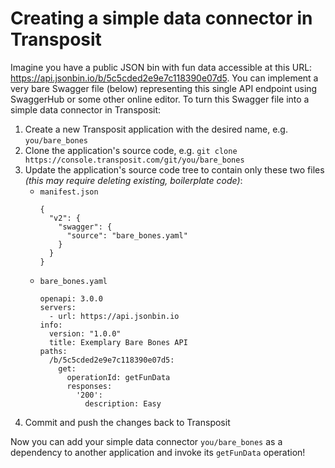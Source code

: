 # Creating a simple data connector in Transposit

Imagine you have a public JSON bin with fun data accessible at this URL: https://api.jsonbin.io/b/5c5cded2e9e7c118390e07d5.
You can implement a very bare Swagger file (below) representing this single API endpoint using SwaggerHub or some other online editor.
To turn this Swagger file into a simple data connector in Transposit:
1. Create a new Transposit application with the desired name, e.g. `you/bare_bones`
2. Clone the application's source code, e.g. `git clone https://console.transposit.com/git/you/bare_bones`
3. Update the application's source code tree to contain only these two files _(this may require deleting existing, boilerplate code)_:
    * `manifest.json`
        ```
        {
          "v2": {
            "swagger": {
              "source": "bare_bones.yaml"
            }
          }
        }
        ```
    * `bare_bones.yaml`
        ```
        openapi: 3.0.0
        servers:
          - url: https://api.jsonbin.io
        info:
          version: "1.0.0"
          title: Exemplary Bare Bones API
        paths:
          /b/5c5cded2e9e7c118390e07d5:
            get:
              operationId: getFunData
              responses:
                '200':
                  description: Easy
        ```
4. Commit and push the changes back to Transposit

Now you can add your simple data connector `you/bare_bones` as a dependency to another application and invoke its `getFunData` operation!

